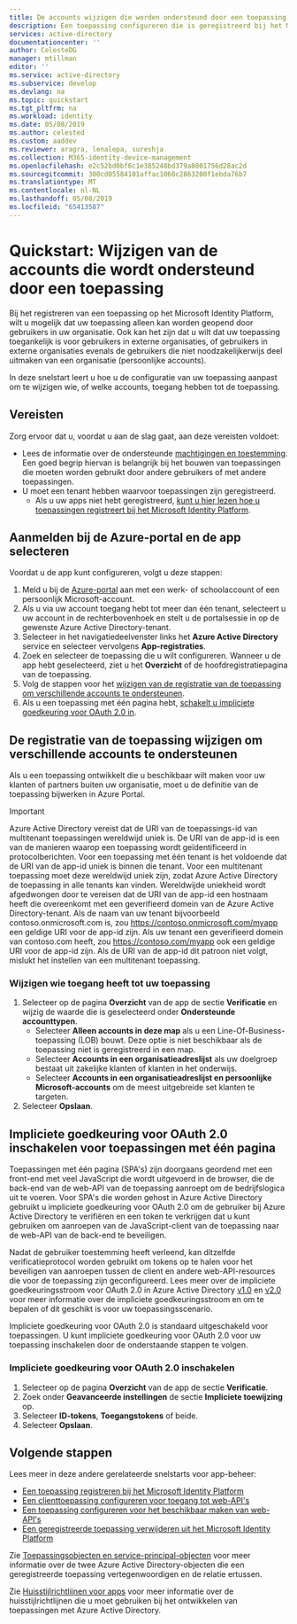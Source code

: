 ```yaml
---
title: De accounts wijzigen die worden ondersteund door een toepassing die is geregistreerd bij het Microsoft Identity Platform | Azure
description: Een toepassing configureren die is geregistreerd bij het Microsoft Identity Platform om te wijzigen wie, of welke accounts, toegang hebben tot de toepassing.
services: active-directory
documentationcenter: ''
author: CelesteDG
manager: mtillman
editor: ''
ms.service: active-directory
ms.subservice: develop
ms.devlang: na
ms.topic: quickstart
ms.tgt_pltfrm: na
ms.workload: identity
ms.date: 05/08/2019
ms.author: celested
ms.custom: aaddev
ms.reviewer: aragra, lenalepa, sureshja
ms.collection: M365-identity-device-management
ms.openlocfilehash: e2c52bd0bf6c1e385248bd379a8001756d28ac2d
ms.sourcegitcommit: 300cd05584101affac1060c2863200f1ebda76b7
ms.translationtype: MT
ms.contentlocale: nl-NL
ms.lasthandoff: 05/08/2019
ms.locfileid: "65413587"
---
```

# <a name="quickstart-modify-the-accounts-supported-by-an-application"></a>Quickstart: Wijzigen van de accounts die wordt ondersteund door een toepassing

Bij het registreren van een toepassing op het Microsoft Identity Platform, wilt u mogelijk dat uw toepassing alleen kan worden geopend door gebruikers in uw organisatie. Ook kan het zijn dat u wilt dat uw toepassing toegankelijk is voor gebruikers in externe organisaties, of gebruikers in externe organisaties evenals de gebruikers die niet noodzakelijkerwijs deel uitmaken van een organisatie (persoonlijke accounts).

In deze snelstart leert u hoe u de configuratie van uw toepassing aanpast om te wijzigen wie, of welke accounts, toegang hebben tot de toepassing.

## <a name="prerequisites"></a>Vereisten

Zorg ervoor dat u, voordat u aan de slag gaat, aan deze vereisten voldoet:

* Lees de informatie over de ondersteunde [machtigingen en toestemming](v2-permissions-and-consent.md). Een goed begrip hiervan is belangrijk bij het bouwen van toepassingen die moeten worden gebruikt door andere gebruikers of met andere toepassingen.
* U moet een tenant hebben waarvoor toepassingen zijn geregistreerd.
  * Als u uw apps niet hebt geregistreerd, [kunt u hier lezen hoe u toepassingen registreert bij het Microsoft Identity Platform](quickstart-register-app.md).

## <a name="sign-in-to-the-azure-portal-and-select-the-app"></a>Aanmelden bij de Azure-portal en de app selecteren

Voordat u de app kunt configureren, volgt u deze stappen:

1. Meld u bij de [Azure-portal](https://portal.azure.com) aan met een werk- of schoolaccount of een persoonlijk Microsoft-account.
1. Als u via uw account toegang hebt tot meer dan één tenant, selecteert u uw account in de rechterbovenhoek en stelt u de portalsessie in op de gewenste Azure Active Directory-tenant.
1. Selecteer in het navigatiedeelvenster links het **Azure Active Directory** service en selecteer vervolgens **App-registraties**.
1. Zoek en selecteer de toepassing die u wilt configureren. Wanneer u de app hebt geselecteerd, ziet u het **Overzicht** of de hoofdregistratiepagina van de toepassing.
1. Volg de stappen voor het [wijzigen van de registratie van de toepassing om verschillende accounts te ondersteunen](#change-the-application-registration-to-support-different-accounts).
1. Als u een toepassing met één pagina hebt, [schakelt u impliciete goedkeuring voor OAuth 2.0 in](#enable-oauth-20-implicit-grant-for-single-page-applications).

## <a name="change-the-application-registration-to-support-different-accounts"></a>De registratie van de toepassing wijzigen om verschillende accounts te ondersteunen

Als u een toepassing ontwikkelt die u beschikbaar wilt maken voor uw klanten of partners buiten uw organisatie, moet u de definitie van de toepassing bijwerken in Azure Portal.

> [!IMPORTANT]
> Azure Active Directory vereist dat de URI van de toepassings-id van multitenant toepassingen wereldwijd uniek is. De URI van de app-id is een van de manieren waarop een toepassing wordt geïdentificeerd in protocolberichten. Voor een toepassing met één tenant is het voldoende dat de URI van de app-id uniek is binnen die tenant. Voor een multitenant toepassing moet deze wereldwijd uniek zijn, zodat Azure Active Directory de toepassing in alle tenants kan vinden. Wereldwijde uniekheid wordt afgedwongen door te vereisen dat de URI van de app-id een hostnaam heeft die overeenkomt met een geverifieerd domein van de Azure Active Directory-tenant. Als de naam van uw tenant bijvoorbeeld contoso.onmicrosoft.com is, zou https://contoso.onmicrosoft.com/myapp een geldige URI voor de app-id zijn. Als uw tenant een geverifieerd domein van contoso.com heeft, zou https://contoso.com/myapp ook een geldige URI voor de app-id zijn. Als de URI van de app-id dit patroon niet volgt, mislukt het instellen van een multitenant toepassing.

### <a name="to-change-who-can-access-your-application"></a>Wijzigen wie toegang heeft tot uw toepassing

1. Selecteer op de pagina **Overzicht** van de app de sectie **Verificatie** en wijzig de waarde die is geselecteerd onder **Ondersteunde accounttypen**.
    * Selecteer **Alleen accounts in deze map** als u een Line-Of-Business-toepassing (LOB) bouwt. Deze optie is niet beschikbaar als de toepassing niet is geregistreerd in een map.
    * Selecteer **Accounts in een organisatieadreslijst** als uw doelgroep bestaat uit zakelijke klanten of klanten in het onderwijs.
    * Selecteer **Accounts in een organisatieadreslijst en persoonlijke Microsoft-accounts** om de meest uitgebreide set klanten te targeten.
1. Selecteer **Opslaan**.

## <a name="enable-oauth-20-implicit-grant-for-single-page-applications"></a>Impliciete goedkeuring voor OAuth 2.0 inschakelen voor toepassingen met één pagina

Toepassingen met één pagina (SPA's) zijn doorgaans geordend met een front-end met veel JavaScript die wordt uitgevoerd in de browser, die de back-end van de web-API van de toepassing aanroept om de bedrijfslogica uit te voeren. Voor SPA's die worden gehost in Azure Active Directory gebruikt u impliciete goedkeuring voor OAuth 2.0 om de gebruiker bij Azure Active Directory te verifiëren en een token te verkrijgen dat u kunt gebruiken om aanroepen van de JavaScript-client van de toepassing naar de web-API van de back-end te beveiligen.

Nadat de gebruiker toestemming heeft verleend, kan ditzelfde verificatieprotocol worden gebruikt om tokens op te halen voor het beveiligen van aanroepen tussen de client en andere web-API-resources die voor de toepassing zijn geconfigureerd. Lees meer over de impliciete goedkeuringsstroom voor OAuth 2.0 in Azure Active Directory [v1.0](v1-oauth2-implicit-grant-flow.md) en [v2.0](v2-oauth2-implicit-grant-flow.md) voor meer informatie over de impliciete goedkeuringsstroom en om te bepalen of dit geschikt is voor uw toepassingsscenario.

Impliciete goedkeuring voor OAuth 2.0 is standaard uitgeschakeld voor toepassingen. U kunt impliciete goedkeuring voor OAuth 2.0 voor uw toepassing inschakelen door de onderstaande stappen te volgen.

### <a name="to-enable-oauth-20-implicit-grant"></a>Impliciete goedkeuring voor OAuth 2.0 inschakelen

1. Selecteer op de pagina **Overzicht** van de app de sectie **Verificatie**.
1. Zoek onder **Geavanceerde instellingen** de sectie **Impliciete toewijzing** op.
1. Selecteer **ID-tokens**, **Toegangstokens** of beide.
1. Selecteer **Opslaan**.

## <a name="next-steps"></a>Volgende stappen

Lees meer in deze andere gerelateerde snelstarts voor app-beheer:

* [Een toepassing registreren bij het Microsoft Identity Platform](quickstart-register-app.md)
* [Een clienttoepassing configureren voor toegang tot web-API's](quickstart-configure-app-access-web-apis.md)
* [Een toepassing configureren voor het beschikbaar maken van web-API's](quickstart-configure-app-expose-web-apis.md)
* [Een geregistreerde toepassing verwijderen uit het Microsoft Identity Platform](quickstart-remove-app.md)

Zie [Toepassingsobjecten en service-principal-objecten](app-objects-and-service-principals.md) voor meer informatie over de twee Azure Active Directory-objecten die een geregistreerde toepassing vertegenwoordigen en de relatie ertussen.

Zie [Huisstijlrichtlijnen voor apps](howto-add-branding-in-azure-ad-apps.md) voor meer informatie over de huisstijlrichtlijnen die u moet gebruiken bij het ontwikkelen van toepassingen met Azure Active Directory.

